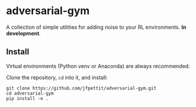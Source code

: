 adversarial-gym
===============

A collection of simple utilities for adding noise to your RL environments. **In development**. 

## Install

Virtual environments (Python venv or Anaconda) are always recommended.

Clone the repository, `cd` into it, and install:
```shell
git clone https://github.com/jfpettit/adversarial-gym.git
cd adversarial-gym
pip install -e .
```